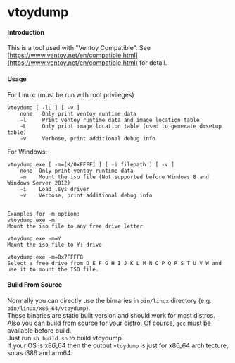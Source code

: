 # vtoydump

#### Introduction
This is a tool used with "Ventoy Compatible". See [https://www.ventoy.net/en/compatible.html](https://www.ventoy.net/en/compatible.html) for detail.

#### Usage
For Linux:  (must be run with root privileges)
```
vtoydump [ -lL ] [ -v ]  
    none   Only print ventoy runtime data  
    -l     Print ventoy runtime data and image location table  
    -L     Only print image location table (used to generate dmsetup table)  
    -v     Verbose, print additional debug info  
```

  
For Windows:  
```
vtoydump.exe [ -m=[K/0xFFFF] ] [ -i filepath ] [ -v ]  
    none  Only print ventoy runtime data  
    -m    Mount the iso file (Not supported before Windows 8 and Windows Server 2012)  
    -i    Load .sys driver  
    -v    Verbose, print additional debug info 


Examples for -m option:
vtoydump.exe -m
Mount the iso file to any free drive letter

vtoydump.exe -m=Y
Mount the iso file to Y: drive

vtoydump.exe -m=0x7FFFF8
Select a free drive from D E F G H I J K L M N O P Q R S T U V W and use it to mount the ISO file.

```

#### Build From Source
Normally you can directly use the binraries in `bin/linux` directory (e.g. `bin/linux/x86_64/vtoydump`).  
These binaries are static built version and should work for most distros.  
Also you can build from source for your distro. Of course, `gcc` must be available before build.  
Just run `sh build.sh` to build vtoydump.   
If your OS is x86_64 then the output `vtoydump` is just for x86_64 architecture, so as i386 and arm64.  


